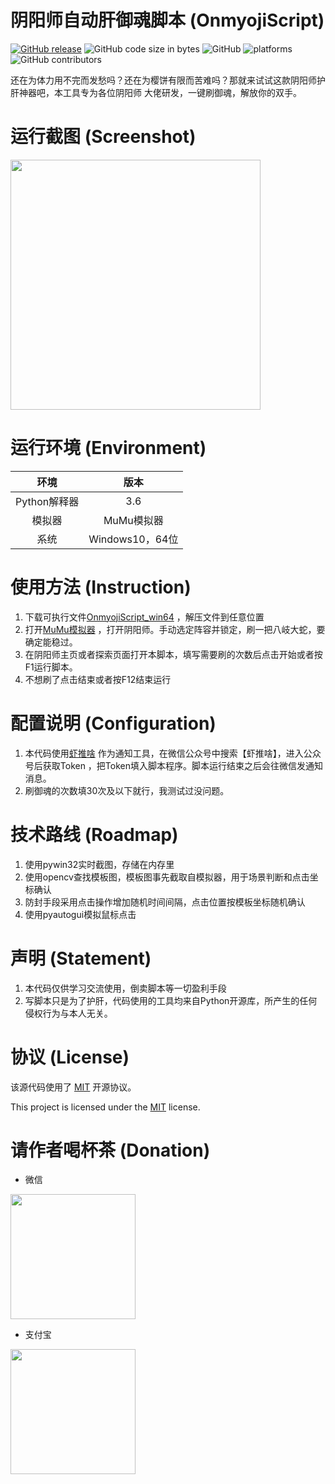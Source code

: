 # 阴阳师自动肝御魂脚本 (OnmyojiScript)
[![GitHub release](https://img.shields.io/github/release/Connorshen/OnmyojiScript)](https://github.com/Connorshen/OnmyojiScript/releases) 
![GitHub code size in bytes](https://img.shields.io/github/languages/code-size/Connorshen/OnmyojiScript)
![GitHub](https://img.shields.io/github/license/Connorshen/OnmyojiScript)
![platforms](https://img.shields.io/badge/platform-win64-brightgreen.svg)
![GitHub contributors](https://img.shields.io/github/contributors/Connorshen/OnmyojiScript.svg)

还在为体力用不完而发愁吗？还在为樱饼有限而苦难吗？那就来试试这款阴阳师护肝神器吧，本工具专为各位阴阳师
大佬研发，一键刷御魂，解放你的双手。

# 运行截图 (Screenshot)
<img src="http://qrjumbyu2.hn-bkt.clouddn.com/%E8%BF%90%E8%A1%8C%E6%88%AA%E5%9B%BE.png" width = "400" />

# 运行环境 (Environment)
|  环境    | 版本  |
|  :----:  | :----:  |
|  Python解释器 | 3.6  |
| 模拟器  | MuMu模拟器 |
| 系统  | Windows10，64位 |
# 使用方法 (Instruction)
1. 下载可执行文件[OnmyojiScript_win64](https://github.com/Connorshen/OnmyojiScript/releases) ，解压文件到任意位置
2. 打开[MuMu模拟器](https://mumu.163.com/) ，打开阴阳师。手动选定阵容并锁定，刷一把八岐大蛇，要确定能稳过。
3. 在阴阳师主页或者探索页面打开本脚本，填写需要刷的次数后点击开始或者按F1运行脚本。
4. 不想刷了点击结束或者按F12结束运行
# 配置说明 (Configuration)
1. 本代码使用[虾推啥](http://www.xtuis.cn/) 作为通知工具，在微信公众号中搜索【虾推啥】，进入公众号后获取Token
，把Token填入脚本程序。脚本运行结束之后会往微信发通知消息。
2. 刷御魂的次数填30次及以下就行，我测试过没问题。
# 技术路线 (Roadmap)
1. 使用pywin32实时截图，存储在内存里
2. 使用opencv查找模板图，模板图事先截取自模拟器，用于场景判断和点击坐标确认
3. 防封手段采用点击操作增加随机时间间隔，点击位置按模板坐标随机确认
4. 使用pyautogui模拟鼠标点击
# 声明 (Statement)
1. 本代码仅供学习交流使用，倒卖脚本等一切盈利手段
2. 写脚本只是为了护肝，代码使用的工具均来自Python开源库，所产生的任何侵权行为与本人无关。
# 协议 (License)

该源代码使用了 [MIT](https://opensource.org/licenses/MIT) 开源协议。

This project is licensed under the [MIT](https://opensource.org/licenses/MIT) license.
# 请作者喝杯茶 (Donation)
- 微信

<img src="http://qrjumbyu2.hn-bkt.clouddn.com/WeChat.png" width = "200" />


- 支付宝

<img src="http://qrjumbyu2.hn-bkt.clouddn.com/AliPay.png" width = "200" />